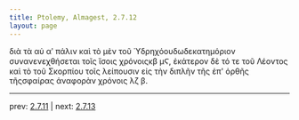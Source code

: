 ```yaml
---
title: Ptolemy, Almagest, 2.7.12
layout: page
---
```


διὰ τὰ αὐ αʹ πάλιν καὶ τὸ μὲν τοῦ Ὑδρηχόουδωδεκατημόριον συνανενεχθήσεται τοῖς ἴσοις χρόνοιςκβ μϚ, ἑκάτερον δὲ τό τε τοῦ Λέοντος καὶ τὸ τοῦ Σκορπίου τοῖς λείπουσιν εἰς τὴν διπλῆν τῆς ἐπ' ὀρθῆς τῆςσφαίρας ἀναφορὰν χρόνοις λζ β.

---

prev: [2.7.11](../2.7.11/) | next: [2.7.13](../2.7.13/)

